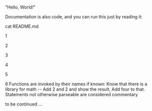 "Hello, World!"

Documentation is also code, and you can run this just by reading it:

cat README.md

1

2

3

4

5

6
Functions are invoked by their names if known:
Know that there is a library for math --
Add 2 and 2 and show the result,
Add four to that.
Statements not otherwise parseable are considered commentary

to be continued ...
